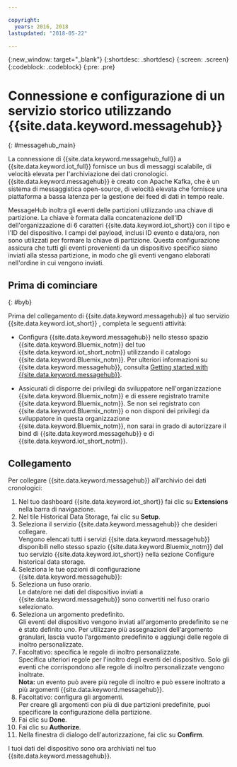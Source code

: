 ```yaml
---

copyright:
  years: 2016, 2018
lastupdated: "2018-05-22"

---
```


{:new_window: target="\_blank"}
{:shortdesc: .shortdesc}
{:screen: .screen}
{:codeblock: .codeblock}
{:pre: .pre}

# Connessione e configurazione di un servizio storico utilizzando {{site.data.keyword.messagehub}}  
{: #messagehub_main}

La connessione di {{site.data.keyword.messagehub_full}} a {{site.data.keyword.iot_full}} fornisce un bus di messaggi scalabile, di velocità elevata per l'archiviazione dei dati cronologici. {{site.data.keyword.messagehub}} è creato con Apache Kafka, che è un sistema di messaggistica open-source, di velocità elevata che fornisce una piattaforma a bassa latenza per la gestione dei feed di dati in tempo reale.

MessageHub inoltra gli eventi delle partizioni utilizzando una chiave di partizione. La chiave è formata dalla concatenazione dell'ID dell'organizzazione di 6 caratteri {{site.data.keyword.iot_short}} con il tipo e l'ID del dispositivo. I campi del payload, inclusi ID evento e data/ora, non sono utilizzati per formare la chiave di partizione. Questa configurazione assicura che tutti gli eventi provenienti da un dispositivo specifico siano inviati alla stessa partizione, in modo che gli eventi vengano elaborati nell'ordine in cui vengono inviati. 

## Prima di cominciare  
{: #byb}

Prima del collegamento di {{site.data.keyword.messagehub}} al tuo servizio {{site.data.keyword.iot_short}} , completa le seguenti attività:

- Configura {{site.data.keyword.messagehub}} nello stesso spazio {{site.data.keyword.Bluemix_notm}} del tuo {{site.data.keyword.iot_short_notm}} utilizzando il catalogo {{site.data.keyword.Bluemix_notm}}. Per ulteriori informazioni su {{site.data.keyword.messagehub}}, consulta [Getting started with {{site.data.keyword.messagehub}}](https://console.{DomainName}/docs/services/MessageHub/index.html).

- Assicurati di disporre dei privilegi da sviluppatore nell'organizzazione {{site.data.keyword.Bluemix_notm}} e di essere registrato tramite {{site.data.keyword.Bluemix_notm}}. Se non sei registrato con {{site.data.keyword.Bluemix_notm}} o non disponi dei privilegi da sviluppatore in questa organizzazione {{site.data.keyword.Bluemix_notm}}, non sarai in grado di autorizzare il bind di {{site.data.keyword.messagehub}} e di {{site.data.keyword.iot_short_notm}}.


## Collegamento

Per collegare {{site.data.keyword.messagehub}} all'archivio dei dati cronologici:

1. Nel tuo dashboard {{site.data.keyword.iot_short}} fai clic su **Extensions** nella barra di navigazione.
2. Nel tile Historical Data Storage, fai clic su **Setup**.
4. Seleziona il servizio {{site.data.keyword.messagehub}} che desideri collegare.  
Vengono elencati tutti i servizi {{site.data.keyword.messagehub}} disponibili nello stesso spazio {{site.data.keyword.Bluemix_notm}} del tuo servizio {{site.data.keyword.iot_short}} nella sezione Configure historical data storage.
5. Seleziona le tue opzioni di configurazione {{site.data.keyword.messagehub}}:
 1. Seleziona un fuso orario.  
 Le date/ore nei dati del dispositivo inviati a {{site.data.keyword.messagehub}} sono convertiti nel fuso orario selezionato.
 2. Seleziona un argomento predefinito.  
 Gli eventi del dispositivo vengono inviati all'argomento predefinito se ne è stato definito uno. Per utilizzare più assegnazioni dell'argomento granulari, lascia vuoto l'argomento predefinito e aggiungi delle regole di inoltro personalizzate.
 3. Facoltativo: specifica le regole di inoltro personalizzate.  
 Specifica ulteriori regole per l'inoltro degli eventi del dispositivo. Solo gli eventi che corrispondono alle regole di inoltro personalizzate vengono inoltrate.  
 **Nota:** un evento può avere più regole di inoltro e può essere inoltrato a più argomenti {{site.data.keyword.messagehub}}.
 4. Facoltativo: configura gli argomenti.  
 Per creare gli argomenti con più di due partizioni predefinite, puoi specificare la configurazione della partizione.
 5. Fai clic su **Done**.
5. Fai clic su **Authorize**.
6. Nella finestra di dialogo dell'autorizzazione, fai clic su **Confirm**.

I tuoi dati del dispositivo sono ora archiviati nel tuo {{site.data.keyword.messagehub}}.
